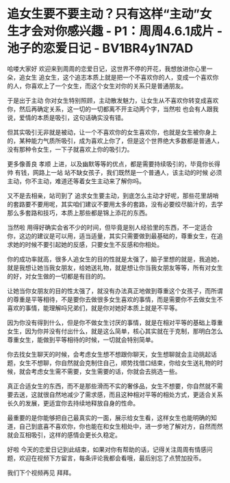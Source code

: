 # 追女生要不要主动？只有这样“主动”女生才会对你感兴趣 - P1：周周4.6.1成片 - 池子的恋爱日记 - BV1BR4y1N7AD

哈喽大家好 欢迎来到周周的恋爱日记，这世界不停的开花，我想放进你心里一朵，追女生 追女生，这个追志本质上就是把一个不喜欢你的人，变成一个喜欢你的人，你喜欢上了一个女生，而这个女生对你的关系只是普通朋友。

于是出于主动 你对女生特别照顾，主动散发魅力，让女生从不喜欢你转变成喜欢你，然后再确定关系，这一切的一切都离不开主动两个字，当然啦 也会有人跟我说，爱情的本质是吸引，这句话确实没有错。

但其实吸引无非就是被动，让一个不喜欢你的女生喜欢你，也就是女生被你身上的，某种能力气质所吸引，成为喜欢上你了，但是这个世界绝大多数都是普通人，没有那种令女生，一下子就喜欢上你的吸引力。

更多像善良 孝顺 上进，以及幽默等等的优点，都是需要持续吸引的，毕竟你长得帅 有钱，网路上一站 站不缺女孩子，我们既然是一个普通人，该主动的时候 必须主动，你不主动，难道还等着女生主动来了解你吗。

又不是去相亲，站司到了 追求女生要主动，到底怎么主动才好呢，那些花里胡哨的套路要不要用呢，其实咱们建议不要用太多的套路，没有必要绞尽脑汁的，去学那么多套路和技巧，本质上那些都是锦上添花的东西。

当然啦 用得好确实会省不少的时间，但毕竟是别人经验里的东西，不一定适合你，这边的建议是可以用，适当适量，其实只需要做到最基础的，尊重女生，在追求她的时候不要引起她的反感，只要女生不反感和你相处。

你的成功率就高，很多人追女生的目的性就是太强了，脑子里想的就是，我追她，就是我想让她当我女朋友，给她送礼物，就是想让你当我女朋友等等，所有对女生的好，对女生做的一切都是有目的的。

让她当你女朋友的目的性太强了，就没有办法真正地做到尊重这个女孩子，而所谓的尊重是平等相待，不是要你去做很多女生喜欢的事情，而是需要你不去做女生不喜欢的事情，能理解吗兄弟们，就是你对她好本质上就是不平等。

因为你没有得到什么，但是你不做女生讨厌的事情，就是在相对平等的基础上尊重女生，因为你并没有付出什么，就是这么简单，核心其实就在于克制，那明白怎么尊重女生，能做到平等相待的时候，一切就会特别简单。

你去找女生聊天的时候，会考虑女生想不想跟你聊天，女生想聊就会主动挑起话题，女生不想聊，你自然就会克制住自己，顺势找借口结束，你给女生送礼物的时候，就会考虑女生需不需要，女生需要的话，你就会去挑选一些。

真正合适女生的东西，而不是那些滑而不实的奢侈品，女生不想要，你自然就不需要去送，这就很自然地减少了需求感，而且这种相对平等的相处方式，更适合关系长久的发展，更适宜你去持续地释放自身的性命。

最重要的是你能够把自己最真实的一面，展示给女生看，这样女生也能明确的知道，自己到底喜不喜欢你，你也能在和女生相处中，进一步地了解对方，自然而然就会互相吸引，这样的感情会更长久稳定。

好啦 今天的恋爱日记到此结束，如果对你有帮助的话，记得关注周周有情感问题，欢迎在视频下方留言，每条评论我都会看哦，最后别忘了点赞加投币。

我们下个视频再见 拜拜。